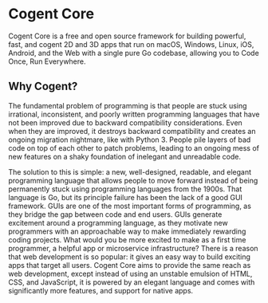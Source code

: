 # Cogent Core

Cogent Core is a free and open source framework for building powerful, fast, and cogent 2D and 3D apps that run on macOS, Windows, Linux, iOS, Android, and the Web with a single pure Go codebase, allowing you to Code Once, Run Everywhere.

## Why Cogent?

The fundamental problem of programming is that people are stuck using irrational, inconsistent, and poorly written programming languages that have not been improved due to backward compatibility considerations. Even when they are improved, it destroys backward compatibility and creates an ongoing migration nightmare, like with Python 3. People pile layers of bad code on top of each other to patch problems, leading to an ongoing mess of new features on a shaky foundation of inelegant and unreadable code.

The solution to this is simple: a new, well-designed, readable, and elegant programming language that allows people to move forward instead of being permanently stuck using programming languages from the 1900s. That language is Go, but its principle failure has been the lack of a good GUI framework. GUIs are one of the most important forms of programming, as they bridge the gap between code and end users. GUIs generate excitement around a programming language, as they motivate new programmers with an approachable way to make immediately rewarding coding projects. What would you be more excited to make as a first time programmer, a helpful app or microservice infrastructure? There is a reason that web development is so popular: it gives an easy way to build exciting apps that target all users. Cogent Core aims to provide the same reach as web development, except instead of using an unstable emulsion of HTML, CSS, and JavaScript, it is powered by an elegant language and comes with significantly more features, and support for native apps.